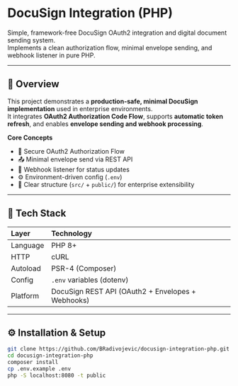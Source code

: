# DocuSign Integration (PHP)

Simple, framework-free DocuSign OAuth2 integration and digital document sending system.  
Implements a clean authorization flow, minimal envelope sending, and webhook listener in pure PHP.

---

## 🚀 Overview
This project demonstrates a **production-safe, minimal DocuSign implementation** used in enterprise environments.  
It integrates **OAuth2 Authorization Code Flow**, supports **automatic token refresh**, and enables **envelope sending and webhook processing**.

**Core Concepts**
- 🔐 Secure OAuth2 Authorization Flow  
- 📤 Minimal envelope send via REST API  
- 🔄 Webhook listener for status updates  
- ⚙️ Environment-driven config (`.env`)  
- 🧩 Clear structure (`src/` + `public/`) for enterprise extensibility  

---

## 🧠 Tech Stack
| Layer | Technology |
|:--|:--|
| Language | PHP 8+ |
| HTTP | cURL |
| Autoload | PSR-4 (Composer) |
| Config | `.env` variables (dotenv) |
| Platform | DocuSign REST API (OAuth2 + Envelopes + Webhooks) |

---

## ⚙️ Installation & Setup

```bash
git clone https://github.com/BRadivojevic/docusign-integration-php.git
cd docusign-integration-php
composer install
cp .env.example .env
php -S localhost:8080 -t public
